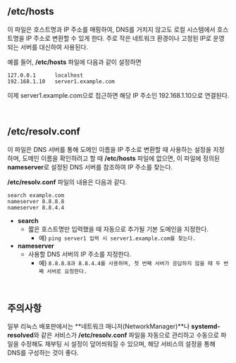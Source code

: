## /etc/hosts

이 파일은 호스트명과 IP 주소를 매핑하여, DNS를 거치지 않고도 로컬 시스템에서 호스트명을 IP 주소로 변환할 수 있게 한다. 주로 작은 네트워크 환경이나 고정된 IP로 운영되는 서버를 대신하여 사용된다.

예를 들어, **/etc/hosts** 파일에 다음과 같이 설정하면

```
127.0.0.1      localhost
192.168.1.10   server1.example.com
```

이제 server1.example.com으로 접근하면 해당 IP 주소인 192.168.1.10으로 연결된다.

<br>

## /etc/resolv.conf

이 파일은 DNS 서버를 통해 도메인 이름을 IP 주소로 변환할 때 사용하는 설정을 지정하며, 도메인 이름을 확인하려고 할 때 **/etc/hosts** 파일에 없으면, 이 파일에 정의된 **nameserver**로 설정된 DNS 서버를 참조하여 IP 주소를 찾는다.

**/etc/resolv.conf** 파일의 내용은 다음과 같다.

```
search example.com
nameserver 8.8.8.8
nameserver 8.8.4.4
```

- **search**
  - 짧은 호스트명만 입력했을 때 자동으로 추가될 기본 도메인을 지정한다.
    - 예) `ping server1 입력 시 server1.example.com를 찾는다.`
- **nameserver**
  - 사용할 DNS 서버의 IP 주소를 지정한다.
    - 예) `8.8.8.8과 8.8.4.4를 사용하며, 첫 번째 서버가 응답하지 않을 때 두 번째 서버로 요청한다.`

<br>

## 주의사항

일부 리눅스 배포판에서는 **네트워크 매니저(NetworkManager)**나 **systemd-resolved**와 같은 서비스가 **/etc/resolv.conf** 파일을 자동으로 관리하고 수동으로 파일을 수정해도 재부팅 시 설정이 덮어씌워질 수 있으며, 해당 서비스의 설정을 통해 DNS를 구성하는 것이 좋다.
